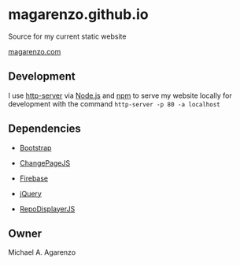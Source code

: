 # magarenzo.github.io

Source for my current static website

[magarenzo.com](https://magarenzo.com)

## Development

I use [http-server](https://www.npmjs.com/package/http-server) via [Node.js](https://nodejs.org/en/) and [npm](https://www.npmjs.com/) to serve my website locally for development with the command `http-server -p 80 -a localhost`

## Dependencies

* [Bootstrap](https://getbootstrap.com/)

* [ChangePageJS](https://github.com/magarenzo/ChangePageJS)

* [Firebase](https://firebase.google.com/)

* [jQuery](https://jquery.com/)

* [RepoDisplayerJS](https://github.com/magarenzo/RepoDisplayerJS)

## Owner

Michael A. Agarenzo
